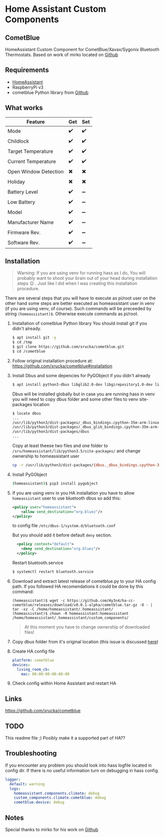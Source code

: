# Home Assistant Custom Components

## CometBlue
HomeAssistant Custom Component for CometBlue/Xavax/Sygonix Bluetooth Thermostats.
Based on work of mirko located on [Github](https://github.com/mirko/home-assistant/blob/cometblue/homeassistant/components/climate/cometblue.py)

## Requirements
- [HomeAssistant](https://www.home-assistant.io)
- RaspberryPi v3
- cometblue Python library from [Github](https://github.com/xrucka/cometblue)

## What works

Feature | Get | Set
------- | ------- | ------
Mode | :heavy_check_mark: | :heavy_check_mark:
Childlock | :heavy_check_mark: | :heavy_check_mark:
Target Temperature | :heavy_check_mark: | :heavy_check_mark:
Current Temperature | :heavy_check_mark: | :heavy_check_mark:
Open Window Detection | :heavy_multiplication_x: | :heavy_multiplication_x:
Holiday | :heavy_multiplication_x: | :heavy_multiplication_x:
Battery Level | :heavy_check_mark: | :heavy_minus_sign:
Low Battery | :heavy_check_mark: | :heavy_minus_sign:
Model | :heavy_check_mark: | :heavy_minus_sign:
Manufacturer Name | :heavy_check_mark: | :heavy_minus_sign:
Firmware Rev. | :heavy_check_mark: | :heavy_minus_sign:
Software Rev. | :heavy_check_mark: | :heavy_minus_sign:

## Installation

> Warning: If you are using venv for running hass as I do, You will probably want to shoot your brain out of your head during installation steps :wink: . Just like I did when I was creating this installation procedure.

There are several steps that you will have to execute as pi/root user on the other hand some steps are better executed as homeassistant user in venv (if you are using venv, of course). Such commands will be preceeded by string `(homeassistant)$`. Otherwise execute commands as pi/root.

1. Installation of cometblue Python library
You should install git if you didn't already.
    ```sh
    $ apt install git -y
    $ cd /tmp
    $ git clone https://github.com/xrucka/cometblue.git
    $ cd /cometblue
    ```
2. Follow original installation procedure at: https://github.com/xrucka/cometblue#installation

3. Install Dbus and some depencies for PyGObject if you didn't already

    ```sh
    $ apt install python3-dbus libglib2.0-dev libgirepository1.0-dev libcairo2-dev
    ```
    Dbus will be installed globally but in case you are running hass in venv you will need to copy dbus folder and some other files to venv site-packages location
    ```sh
    $ locate dbus
    ...
    /usr/lib/python3/dist-packages/_dbus_bindings.cpython-35m-arm-linux-gnueabihf.so
    /usr/lib/python3/dist-packages/_dbus_glib_bindings.cpython-35m-arm-linux-gnueabihf.so
    /usr/lib/python3/dist-packages/dbus
    ...
    ```
    Copy at least theese two files and one folder to 
    `/srv/homeassistant/lib/python3.5/site-packages/` and change ownership to homeassistant user
    
    ```sh
    cp -r /usr/lib/python3/dist-packages/{dbus,_dbus_bindings.cpython-35m-arm-linux-gnueabihf.so,_dbus_glib_bindings.cpython-35m-arm-linux-gnueabihf.so} /srv/homeassistant/lib/python3.5/site-packages/
    ```
4. Install PyGObject
   ```sh
   (homeassistant)$ pip3 install pygobject
   ```

5. If you are using venv in you HA installation you have to allow `homeassistant` user to use bluetooth dbus
so add this:
    ```xml
    <policy user="homeassistant">
        <allow send_destination="org.bluez"/>
    </policy>
    ```
    to config file `/etc/dbus-1/system.d/bluetooth.conf`

    But you should add it before default `deny` section.
    ```xml
      <policy context="default">
        <deny send_destination="org.bluez"/>
      </policy>
    ```

    Restart bluetooth.service

    ```sh
    $ systemctl restart bluetooth.service
    ```

6. Download and extract latest release of cometblue.py to your HA config path.
If you followed HA recomendations it could be done by this command:
   ```console
   (homeassistant)$ wget -c https://github.com/Hy3n4/ha-cc-cometblue/releases/download/v0.0.1-alpha/cometblue.tar.gz -O - | tar -xz -C /home/homeassistant/.homeassistant/
   (homeassistant)$ chown -R homeassistant:homeassistant /home/homeassistant/.homeassistant/custom_components/
   ```
   > At this moment you have to change ownership of downloaded files!

7. Copy dbus folder from it's original location (this issue is discussed [here](https://github.com/getsenic/gatt-python/issues/31))

8. Create HA config file

   ```yaml
   platform: cometblue
   devices:
     living_room_cb:
       mac: 00:00:00:00:00:00
   ```

9. Check config within Home Assistant and restart HA

## Links
https://github.com/xrucka/cometblue


## TODO
This readme file ;)
Posibly make it a supported part of HA??

## Troubleshooting
If you encounter any problem you should look into hass logfile located in config dir.
If there is no useful information turn on debugging in hass config.

```yaml
logger:
  default: warning
  logs:
    homeassistant.components.climate: debug
    custom_components.climate.cometblue: debug
    cometblue.device: debug
```

## Notes
Special thanks to mirko for his work on [Github]()